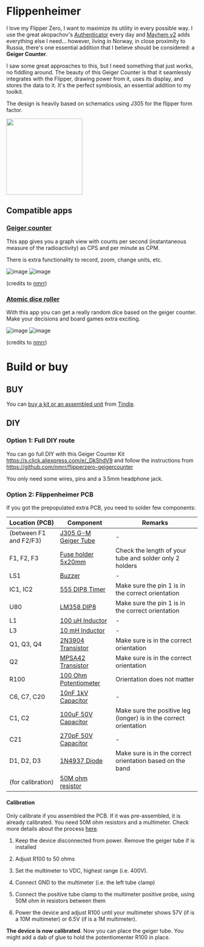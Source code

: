 # Flippenheimer

I love my Flipper Zero, I want to maximize its utility in every possible way. I use the great 
akopachov's [Authenticator](https://github.com/akopachov/flipper-zero_authenticator) every day and [Mayhem v2](https://www.tindie.com/products/30630/) adds everything else I need... however, living in Norway, in close proximity to Russia, there's one essential addition that I believe should be considered: a **Geiger Counter**. 

I saw some great approaches to this, but I need something that just works, no fiddling around. The beauty of this Geiger Counter is that it seamlessly integrates with the Flipper, drawing power from it, uses its display, and stores the data to it. It's the perfect symbiosis, an essential addition to my toolkit.

The design is heavily based on schematics using J305 for the flipper form factor.

<img src="https://github.com/eried/flipperzero-flippenheimer/assets/1091420/9768f67e-29cb-4539-8895-fa7d6a0b4f31" width="200">

## Compatible apps

### [Geiger counter](https://github.com/nmrr/flipperzero-geigercounter)

This app gives you a graph view with counts per second (instantaneous measure of the radioactivity) as CPS and per minute as CPM.

There is extra functionality to record, zoom, change units, etc.

![image](https://i.imgur.com/pR0H5AOt.png) ![image](https://i.imgur.com/DNJpODQt.png)

(credits to [nmrr](https://github.com/nmrr))

### [Atomic dice roller](https://github.com/nmrr/flipperzero-atomicdiceroller)
 
With this app you can get a really random dice based on the geiger counter. Make your decisions and board games extra exciting.

![image](https://i.imgur.com/Lg1I0Pxt.png) ![image](https://i.imgur.com/pC3x7yPt.png)

(credits to [nmrr](https://github.com/nmrr))

# Build or buy

## BUY

You can [buy a kit or an assembled unit](https://www.tindie.com/products/31762/) from [Tindie](https://www.tindie.com/stores/eried/).

## DIY

### Option 1: Full DIY route
You can go full DIY with this Geiger Counter Kit https://s.click.aliexpress.com/e/_DkShdV9
and follow the instructions from https://github.com/nmrr/flipperzero-geigercounter

You only need some wires, pins and a 3.5mm headphone jack.

### Option 2: Flippenheimer PCB
If you got the prepopulated extra PCB, you need to solder few components:

| Location (PCB)         | Component                                       | Remarks                              |
|------------------------|-------------------------------------------------|---------------------------------------|
| (between F1 and F2/F3) | [J305 G-M Geiger Tube](https://s.click.aliexpress.com/e/_Dlvxtll)  | -     |
| F1, F2, F3             | [Fuse holder 5x20mm](https://s.click.aliexpress.com/e/_DCeZjmB) | Check the length of your tube and solder only 2 holders   |
|LS1|[Buzzer](https://s.click.aliexpress.com/e/_DCCKuQx) | - |
| IC1, IC2               | [555 DIP8 Timer](https://s.click.aliexpress.com/e/_DDvdlk7) | Make sure the pin 1 is in the correct orientation   |
| U80                    | [LM358 DIP8](https://s.click.aliexpress.com/e/_DE8xUTN) | Make sure the pin 1 is in the correct orientation |
| L1                     | [100 uH Inductor](https://s.click.aliexpress.com/e/_DBEpF0F) | - |
| L3                     | [10 mH Inductor](https://s.click.aliexpress.com/e/_DB6flLZ) | -  |
| Q1, Q3, Q4             | [2N3904 Transistor](https://s.click.aliexpress.com/e/_DediiMP) | Make sure is in the correct orientation |
| Q2                     | [MPSA42 Transistor](https://s.click.aliexpress.com/e/_DFNv1ZH) | Make sure is in the correct orientation|
| R100                   | [100 Ohm Potentiometer](https://s.click.aliexpress.com/e/_DC09Z4L) | Orientation does not matter |
| C6, C7, C20            | [10nF 1kV Capacitor](https://s.click.aliexpress.com/e/_DFvC8n9) | -   |
| C1, C2                 | [100uF 50V Capacitor](https://s.click.aliexpress.com/e/_DFhqFOR) | Make sure the positive leg (longer) is in the correct orientation|
| C21                    | [270pF 50V Capacitor](https://s.click.aliexpress.com/e/_Dc9j7ZN) | -  |
| D1, D2, D3             | [1N4937 Diode](https://s.click.aliexpress.com/e/_DFooson) | Make sure is in the correct orientation based on the band  |
| (for calibration) | [50M ohm resistor](https://s.click.aliexpress.com/e/_DBBHUUR) |  |

#### Calibration

Only calibrate if you assembled the PCB. If it was pre-assembled, it is already calibrated. You need 50M ohm resistors and a multimeter. Check more details about the process [here](http://f4fdw.free.fr/geiger/DIY%20Geiger%20Counter%20Radiation%20Detector%20Kit%20ver.2.pdf).

1) Keep the device disconnected from power. Remove the geiger tube if is installed

2) Adjust R100 to 50 ohms

3) Set the multimeter to VDC, highest range (i.e. 400V).

4) Connect GND to the multimeter (i.e. the left tube clamp)

5) Connect the positive tube clamp to the multimeter positive probe, using 50M ohm in resistors between them

6) Power the device and adjust R100 until your multimeter shows 57V (if is a 10M multimeter) or 6.5V (if is a 1M multimeter).

**The device is now calibrated**. Now you can place the geiger tube. You might add a dab of glue to hold the potentiomenter R100 in place.
